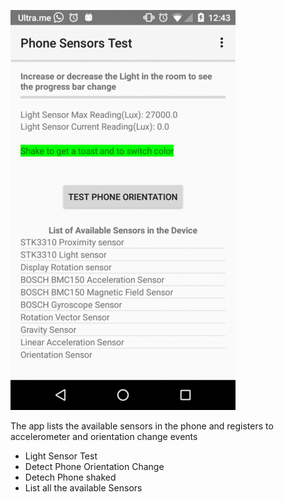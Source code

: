 
![Alt text](/raw/output_8.gif?raw=true "Home Screen")

The app lists the available sensors in the phone and registers to accelerometer and orientation change events

- Light Sensor Test
- Detect Phone Orientation Change 
- Detech Phone shaked
- List all the available Sensors




